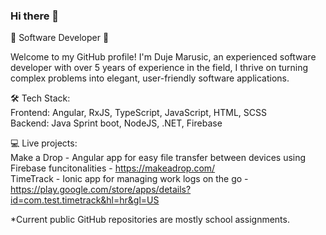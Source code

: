 ### Hi there 👋
🚀 Software Developer 🚀  

Welcome to my GitHub profile! I'm Duje Marusic, an experienced software developer with over 5 years of experience in the field, I thrive on turning complex problems into elegant, user-friendly software applications.  

🛠️ Tech Stack:  
Frontend: Angular, RxJS, TypeScript, JavaScript, HTML, SCSS  
Backend: Java Sprint boot, NodeJS, .NET, Firebase  

💻 Live projects:  
Make a Drop - Angular app for easy file transfer between devices using Firebase funcitonalities - https://makeadrop.com/  
TimeTrack - Ionic app for managing work logs on the go - https://play.google.com/store/apps/details?id=com.test.timetrack&hl=hr&gl=US

  
*Current public GitHub repositories are mostly school assignments.
<!--
**DujeM/DujeM** is a ✨ _special_ ✨ repository because its `README.md` (this file) appears on your GitHub profile.

Here are some ideas to get you started:

- 🔭 I’m currently working on ...
- 🌱 I’m currently learning ...
- 👯 I’m looking to collaborate on ...
- 🤔 I’m looking for help with ...
- 💬 Ask me about ...
- 📫 How to reach me: ...
- 😄 Pronouns: ...
- ⚡ Fun fact: ...
-->
